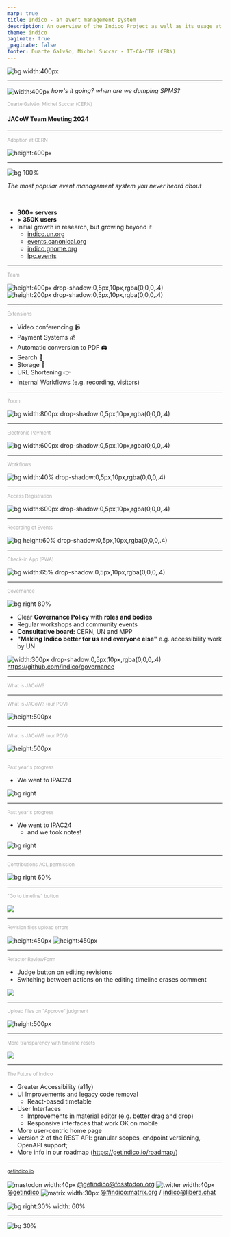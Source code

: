 ```yaml
---
marp: true
title: Indico - an event management system
description: An overview of the Indico Project as well as its usage at CERN
theme: indico
paginate: true
_paginate: false
footer: Duarte Galvão, Michel Succar - IT-CA-CTE (CERN)
---
```

<!-- color: "#6ac9ff" -->
<!-- backgroundColor: "#00293A" -->

<!-- _footer: '' -->
<!-- _backgroundColor: "#0033A0" -->

![bg width:400px](assets/theme/cern.svg)

---

<!-- _footer: '' -->

![width:400px](assets/theme/logo_inverted.svg)
*how's it going? when are we dumping SPMS?*

### Duarte Galvão, Michel Succar (CERN)

#### JACoW Team Meeting 2024

<style scoped>
h3 {
    color: #aaa;
    font-size: 0.8em;
    font-weight: normal;
}
</style>

---

### Adoption at CERN

![height:400px](assets/event_stats_cern.svg)

---

![bg 100%](assets/community_map.png)

*The most popular event management system you never heard about*

&nbsp;
&nbsp;
&nbsp;
&nbsp;
&nbsp;

 - **300+ servers**
 - **> 350K users**
 - Initial growth in research, but growing beyond it
   - [indico.un.org](https://indico.un.org)
   - [events.canonical.org](https://events.canonical.com/)
   - [indico.gnome.org](https://indico.gnome.org)
   - [lpc.events](https://lpc.events)

---

### Team

![height:400px drop-shadow:0,5px,10px,rgba(0,0,0,.4)](assets/team.png) ![height:200px drop-shadow:0,5px,10px,rgba(0,0,0,.4)](assets/team_lead.png)

---

### Extensions

 - Video conferencing 📹
 - Payment Systems 💰
 - Automatic conversion to PDF 🖨
 - Search 🔎
 - Storage 💾
 - URL Shortening 👉
 - Internal Workflows (e.g. recording, visitors)

---
<style scoped>
    section {
        justify-content: start;
    }
    h3 {
        margin-top: 3em;
    }
</style>

### Zoom

![bg width:800px drop-shadow:0,5px,10px,rgba(0,0,0,.4)](assets/indico_meeting_header.png)

---
<style scoped>
    section {
        justify-content: start;
    }
    h3 {
        margin-top: 3em;
    }
</style>

### Electronic Payment

![bg width:600px drop-shadow:0,5px,10px,rgba(0,0,0,.4)](assets/indico_meeting_payments.png)

---
<style scoped>
    section {
        justify-content: start;
    }
    h3 {
        margin-top: 3em;
    }
</style>

### Workflows

![bg width:40% drop-shadow:0,5px,10px,rgba(0,0,0,.4)](assets/logistics.png)

---
<style scoped>
    section {
        justify-content: start;
    }
    h3 {
        margin-top: 3em;
    }
</style>

### Access Registration

![bg width:600px drop-shadow:0,5px,10px,rgba(0,0,0,.4)](assets/visitors.png)

---
<style scoped>
    section {
        justify-content: start;
    }
    h3 {
        margin-top: 1em;
    }
</style>

### Recording of Events

![bg height:60% drop-shadow:0,5px,10px,rgba(0,0,0,.4)](assets/webcast.png)

---
<style scoped>
    section {
        justify-content: start;
    }
</style>

### Check-in App (PWA)

![bg width:65% drop-shadow:0,5px,10px,rgba(0,0,0,.4)](assets/checkin_app.png)

---

### Governance
![bg right 80%](assets/gov.png)

 - Clear **Governance Policy** with **roles and bodies**
 - Regular workshops and community events
 - **Consultative board:** CERN, UN and MPP
 - **"Making Indico better for us and everyone else"** e.g. accessibility work by UN
 
![width:300px drop-shadow:0,5px,10px,rgba(0,0,0,.4)](assets/gov_logos.png)
https://github.com/indico/governance

---

### What is JACoW?

---

<!-- _paginate: hold -->

### What is JACoW? (our POV)

![height:500px](assets/architecture.svg)

---

<!-- _paginate: hold -->

### What is JACoW? (our POV)

![height:500px](assets/architecture_target.svg)

---

### Past year's progress

- We went to IPAC24

![bg right](assets/ipac.png)

---

### Past year's progress

- We went to IPAC24
    - and we took notes!

![bg right](assets/ipac_notes.png)

---

### Contributions ACL permission

![bg right 60%](assets/ACL_Permissions.png)

---

### "Go to timeline" button

![](assets/Go_to_timeline.png)

---

### Revision files upload errors

![height:450px](assets/Revision_error_before.png) ![height:450px](assets/Revision_error_after.png)

---

### Refactor ReviewForm

- Judge button on editing revisions
- Switching between actions on the editing timeline erases comment

![](assets/ReviewForm.png)

---

### Upload files on "Approve" judgment

![height:500px](assets/Upload_Files_Approval.png)

---

### More transparency with timeline resets

![](assets/Show_reset_revisions.png)

---

### The Future of Indico

- Greater Accessibility (a11y) 
- UI Improvements and legacy code removal
    - React-based timetable
- User Interfaces
    - Improvements in material editor (e.g. better drag and drop)
    - Responsive interfaces that work OK on mobile
- More user-centric home page
- Version 2 of the REST API: granular scopes, endpoint versioning, OpenAPI support;
- More info in our roadmap (https://getindico.io/roadmap/)

---

### [getindico.io](https://getindico.io)

![mastodon width:40px](assets/theme/mastodon.svg) [@getindico@fosstodon.org](https://fosstodon.org/@getindico)
![twitter width:40px](assets/theme/twitter.png) [@getindico](https://twitter.com/getindico)
![matrix width:30px](assets/theme/matrix.svg) [@#indico:matrix.org](https://app.element.io/#/room/#indico:matrix.org) / indico@libera.chat

![bg right:30% width: 60%](assets/hexsticker.svg)

<style scoped>
p {
    text-align: left;
}
img {
    vertical-align: middle;
}
</style>

---

<!-- _footer: '' -->
<!-- _paginate: false -->

![bg 30%](assets/theme/logo_inverted.svg)
